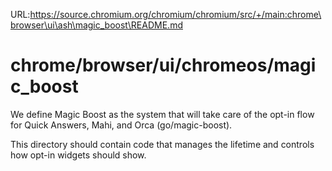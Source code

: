 URL:https://source.chromium.org/chromium/chromium/src/+/main:chrome\browser\ui\ash\magic_boost\README.md
# chrome/browser/ui/chromeos/magic_boost

We define Magic Boost as the system that will take care of the opt-in
flow for Quick Answers, Mahi, and Orca (go/magic-boost).

This directory should contain code that manages the lifetime and
controls how opt-in widgets should show.